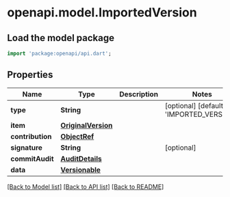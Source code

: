 # openapi.model.ImportedVersion

## Load the model package
```dart
import 'package:openapi/api.dart';
```

## Properties
Name | Type | Description | Notes
------------ | ------------- | ------------- | -------------
**type** | **String** |  | [optional] [default to 'IMPORTED_VERSION']
**item** | [**OriginalVersion**](OriginalVersion.md) |  | 
**contribution** | [**ObjectRef**](ObjectRef.md) |  | 
**signature** | **String** |  | [optional] 
**commitAudit** | [**AuditDetails**](AuditDetails.md) |  | 
**data** | [**Versionable**](Versionable.md) |  | 

[[Back to Model list]](../README.md#documentation-for-models) [[Back to API list]](../README.md#documentation-for-api-endpoints) [[Back to README]](../README.md)


